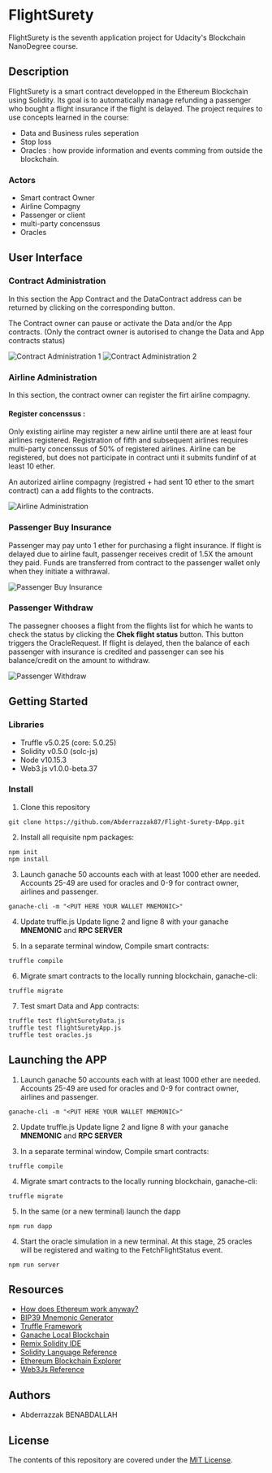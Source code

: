# FlightSurety

FlightSurety is the seventh application project for Udacity's Blockchain NanoDegree course.

## Description
FlightSurety is a smart contract developped in the Ethereum Blockchain using Solidity. Its goal is to automatically manage refunding a passenger who bought a flight insurance if the flight is delayed.
The project requires to use concepts learned in the course:
* Data and Business rules seperation
* Stop loss
* Oracles : how provide information and events comming from outside the blockchain.

### Actors
* Smart contract Owner
* Airline Compagny
* Passenger or client
* multi-party concenssus
* Oracles

## User Interface
### Contract Administration
In this section the App Contract and the DataContract address can be returned by clicking on the  corresponding button.

The Contract owner can pause or activate the Data and/or the App contracts. (Only the contract owner is autorised to change the Data and App contracts status)

![Contract Administration 1](./images/Contract_Admin1.png "Contract Administration 1")
![Contract Administration 2](./images/Contract_Admin2.png "Contract Administration 2")

### Airline Administration
In this section, the contract owner can register the firt airline compagny. 

#### Register concenssus : 
Only existing airline may register a new airline until there are at least four airlines registered.
Registration of fifth and subsequent airlines requires multi-party concenssus of 50% of registered airlines.
Airline can be registered, but does not participate in contract unti it submits fundinf of at least 10 ether.

An autorized airline compagny (registred + had sent 10 ether to the smart contract) can a add flights to the contracts.

![Airline Administration](./images/Airline_Admin.png "Airline Administration")

### Passenger Buy Insurance
Passenger may pay unto 1 ether for purchasing a flight insurance. If flight is delayed due to airline fault, passenger receives credit of 1.5X the amount they paid. Funds are transferred from contract to the passenger wallet only when they initiate a withrawal.

![Passenger Buy Insurance](./images/Passenger_Section.png "Passenger Buy Insurance")


### Passenger Withdraw
The passegner chooses a flight from the flights list for which he wants to check the status by clicking the **Chek flight status** button. This button triggers the OracleRequest. If flight is delayed, then the balance of each passenger with insurance is credited and passenger can see his balance/credit on the amount to withdraw. 

![Passenger Withdraw](./images/Passenger_Withdraw.png "Passenger Withdraw")

## Getting Started

### Libraries

* Truffle v5.0.25 (core: 5.0.25)
* Solidity v0.5.0 (solc-js)
* Node v10.15.3
* Web3.js v1.0.0-beta.37

### Install
1. Clone this repository
```
git clone https://github.com/Abderrazzak87/Flight-Surety-DApp.git
```
2. Install all requisite npm packages:
```
npm init
npm install
```
3. Launch ganache
50 accounts each with at least 1000 ether are needed. Accounts 25-49 are used for oracles and 0-9 for contract owner, airlines and passenger.
```
ganache-cli -m "<PUT HERE YOUR WALLET MNEMONIC>"
```
4. Update truffle.js
Update ligne 2 and ligne 8 with your ganache **MNEMONIC** and **RPC SERVER**

5. In a separate terminal window, Compile smart contracts:
```
truffle compile
```
6. Migrate smart contracts to the locally running blockchain, ganache-cli:
```
truffle migrate
```
7. Test smart Data and App contracts:
```
truffle test flightSuretyData.js
truffle test flightSuretyApp.js
truffle test oracles.js
```

## Launching the APP
1. Launch ganache
50 accounts each with at least 1000 ether are needed. Accounts 25-49 are used for oracles and 0-9 for contract owner, airlines and passenger.
```
ganache-cli -m "<PUT HERE YOUR WALLET MNEMONIC>"
```
2. Update truffle.js
Update ligne 2 and ligne 8 with your ganache **MNEMONIC** and **RPC SERVER**

3. In a separate terminal window, Compile smart contracts:
```
truffle compile
```
4. Migrate smart contracts to the locally running blockchain, ganache-cli:
```
truffle migrate
```
5. In the same (or a new terminal) launch the dapp
```
npm run dapp
```
4. Start the oracle simulation in a new terminal. At this stage, 25 oracles will be registered and waiting to the FetchFlightStatus event.
```
npm run server
```

## Resources

* [How does Ethereum work anyway?](https://medium.com/@preethikasireddy/how-does-ethereum-work-anyway-22d1df506369)
* [BIP39 Mnemonic Generator](https://iancoleman.io/bip39/)
* [Truffle Framework](http://truffleframework.com/)
* [Ganache Local Blockchain](http://truffleframework.com/ganache/)
* [Remix Solidity IDE](https://remix.ethereum.org/)
* [Solidity Language Reference](http://solidity.readthedocs.io/en/v0.4.24/)
* [Ethereum Blockchain Explorer](https://etherscan.io/)
* [Web3Js Reference](https://github.com/ethereum/wiki/wiki/JavaScript-API)


## Authors

* Abderrazzak BENABDALLAH

## License

The contents of this repository are covered under the [MIT License](LICENSE).